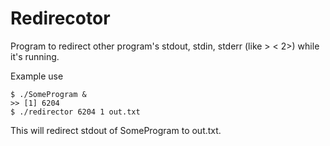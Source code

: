 # Redirecotor
Program to redirect other program's stdout, stdin, stderr (like > < 2>) while it's running.

Example use
```
$ ./SomeProgram & 
>> [1] 6204
$ ./redirector 6204 1 out.txt
```
This will redirect stdout of SomeProgram to out.txt.
